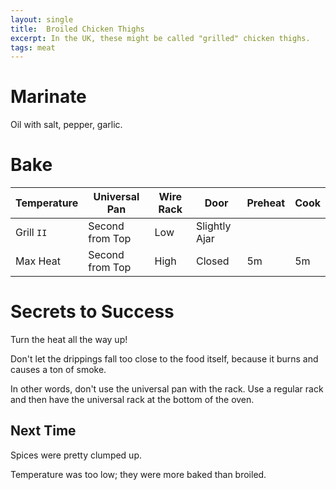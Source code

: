 ```yaml
---
layout: single
title:  Broiled Chicken Thighs
excerpt: In the UK, these might be called "grilled" chicken thighs.
tags: meat
---
```

# Marinate
Oil with salt, pepper, garlic.

# Bake

Temperature|Universal Pan|Wire Rack|Door|Preheat|Cook
-|-|-|-|-|-
Grill `II`|Second from Top|Low|Slightly Ajar
Max Heat|Second from Top|High|Closed|5m|5m


# Secrets to Success
Turn the heat all the way up!

Don't let the drippings fall too close to the food itself, because it burns and causes a ton of smoke.

In other words, don't use the universal pan with the rack. Use a regular rack and then have the universal rack at the bottom of the oven.
## Next Time
Spices were pretty clumped up.

Temperature was too low; they were more baked than broiled.


